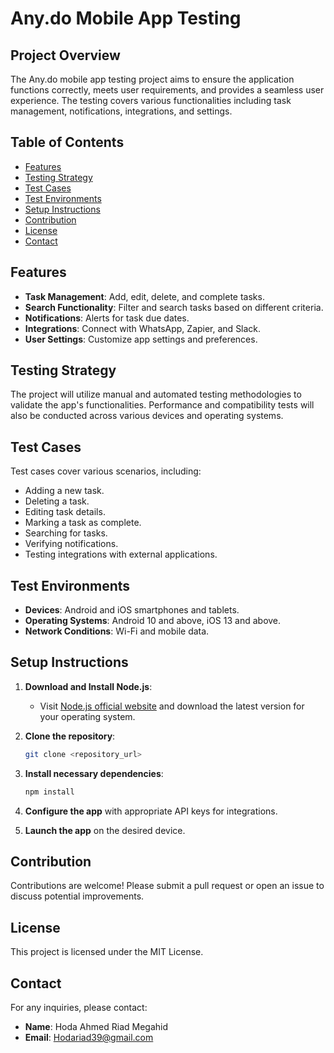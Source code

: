 # Any.do Mobile App Testing

## Project Overview

The Any.do mobile app testing project aims to ensure the application functions correctly, meets user requirements, and provides a seamless user experience. The testing covers various functionalities including task management, notifications, integrations, and settings.

## Table of Contents

- [Features](#features)
- [Testing Strategy](#testing-strategy)
- [Test Cases](#test-cases)
- [Test Environments](#test-environments)
- [Setup Instructions](#setup-instructions)
- [Contribution](#contribution)
- [License](#license)
- [Contact](#contact)

## Features

- **Task Management**: Add, edit, delete, and complete tasks.
- **Search Functionality**: Filter and search tasks based on different criteria.
- **Notifications**: Alerts for task due dates.
- **Integrations**: Connect with WhatsApp, Zapier, and Slack.
- **User Settings**: Customize app settings and preferences.

## Testing Strategy

The project will utilize manual and automated testing methodologies to validate the app's functionalities. Performance and compatibility tests will also be conducted across various devices and operating systems.

## Test Cases

Test cases cover various scenarios, including:

- Adding a new task.
- Deleting a task.
- Editing task details.
- Marking a task as complete.
- Searching for tasks.
- Verifying notifications.
- Testing integrations with external applications.

## Test Environments

- **Devices**: Android and iOS smartphones and tablets.
- **Operating Systems**: Android 10 and above, iOS 13 and above.
- **Network Conditions**: Wi-Fi and mobile data.

## Setup Instructions

1. **Download and Install Node.js**: 
   - Visit [Node.js official website](https://nodejs.org/) and download the latest version for your operating system.

2. **Clone the repository**:
   ```bash
   git clone <repository_url>
   ```

3. **Install necessary dependencies**:
   ```bash
   npm install
   ```

4. **Configure the app** with appropriate API keys for integrations.

5. **Launch the app** on the desired device.

## Contribution

Contributions are welcome! Please submit a pull request or open an issue to discuss potential improvements.

## License

This project is licensed under the MIT License.

## Contact

For any inquiries, please contact:

- **Name**: Hoda Ahmed Riad Megahid
- **Email**: Hodariad39@gmail.com

